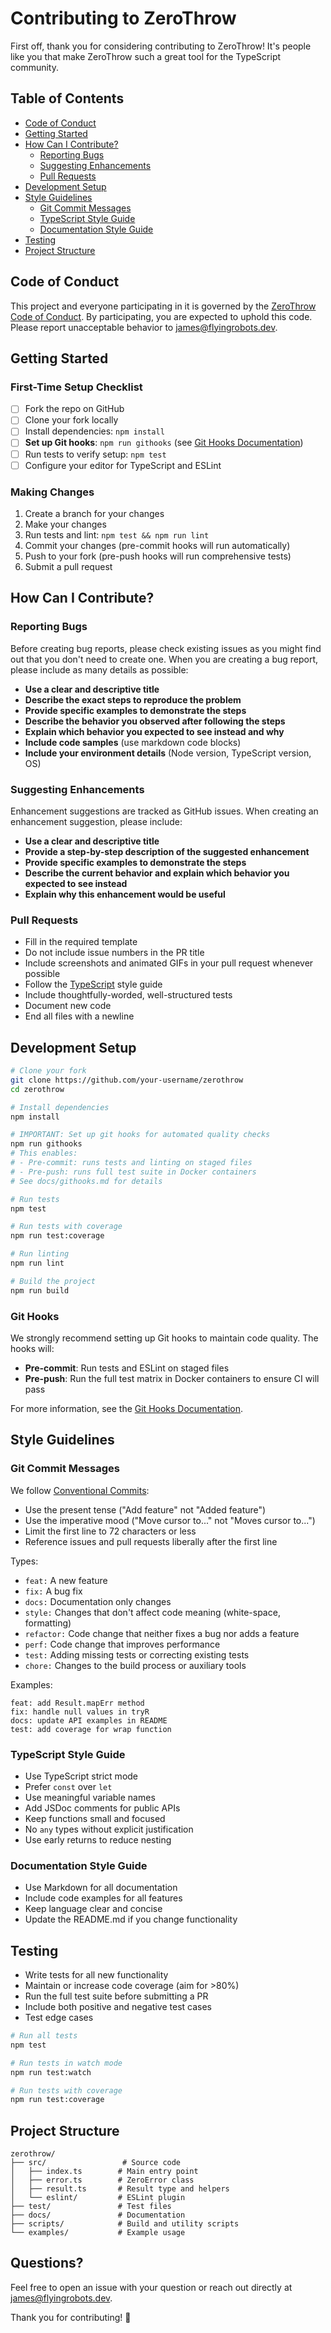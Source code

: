 # Contributing to ZeroThrow

First off, thank you for considering contributing to ZeroThrow! It's people like you that make ZeroThrow such a great tool for the TypeScript community.

## Table of Contents

- [Code of Conduct](#code-of-conduct)
- [Getting Started](#getting-started)
- [How Can I Contribute?](#how-can-i-contribute)
  - [Reporting Bugs](#reporting-bugs)
  - [Suggesting Enhancements](#suggesting-enhancements)
  - [Pull Requests](#pull-requests)
- [Development Setup](#development-setup)
- [Style Guidelines](#style-guidelines)
  - [Git Commit Messages](#git-commit-messages)
  - [TypeScript Style Guide](#typescript-style-guide)
  - [Documentation Style Guide](#documentation-style-guide)
- [Testing](#testing)
- [Project Structure](#project-structure)

## Code of Conduct

This project and everyone participating in it is governed by the [ZeroThrow Code of Conduct](CODE_OF_CONDUCT.md). By participating, you are expected to uphold this code. Please report unacceptable behavior to james@flyingrobots.dev.

## Getting Started

### First-Time Setup Checklist

- [ ] Fork the repo on GitHub
- [ ] Clone your fork locally
- [ ] Install dependencies: `npm install`
- [ ] **Set up Git hooks**: `npm run githooks` (see [Git Hooks Documentation](docs/githooks.md))
- [ ] Run tests to verify setup: `npm test`
- [ ] Configure your editor for TypeScript and ESLint

### Making Changes

1. Create a branch for your changes
2. Make your changes
3. Run tests and lint: `npm test && npm run lint`
4. Commit your changes (pre-commit hooks will run automatically)
5. Push to your fork (pre-push hooks will run comprehensive tests)
6. Submit a pull request

## How Can I Contribute?

### Reporting Bugs

Before creating bug reports, please check existing issues as you might find out that you don't need to create one. When you are creating a bug report, please include as many details as possible:

- **Use a clear and descriptive title**
- **Describe the exact steps to reproduce the problem**
- **Provide specific examples to demonstrate the steps**
- **Describe the behavior you observed after following the steps**
- **Explain which behavior you expected to see instead and why**
- **Include code samples** (use markdown code blocks)
- **Include your environment details** (Node version, TypeScript version, OS)

### Suggesting Enhancements

Enhancement suggestions are tracked as GitHub issues. When creating an enhancement suggestion, please include:

- **Use a clear and descriptive title**
- **Provide a step-by-step description of the suggested enhancement**
- **Provide specific examples to demonstrate the steps**
- **Describe the current behavior and explain which behavior you expected to see instead**
- **Explain why this enhancement would be useful**

### Pull Requests

- Fill in the required template
- Do not include issue numbers in the PR title
- Include screenshots and animated GIFs in your pull request whenever possible
- Follow the [TypeScript](#typescript-style-guide) style guide
- Include thoughtfully-worded, well-structured tests
- Document new code
- End all files with a newline

## Development Setup

```bash
# Clone your fork
git clone https://github.com/your-username/zerothrow
cd zerothrow

# Install dependencies
npm install

# IMPORTANT: Set up git hooks for automated quality checks
npm run githooks
# This enables:
# - Pre-commit: runs tests and linting on staged files
# - Pre-push: runs full test suite in Docker containers
# See docs/githooks.md for details

# Run tests
npm test

# Run tests with coverage
npm run test:coverage

# Run linting
npm run lint

# Build the project
npm run build
```

### Git Hooks

We strongly recommend setting up Git hooks to maintain code quality. The hooks will:
- **Pre-commit**: Run tests and ESLint on staged files
- **Pre-push**: Run the full test matrix in Docker containers to ensure CI will pass

For more information, see the [Git Hooks Documentation](docs/githooks.md).

## Style Guidelines

### Git Commit Messages

We follow [Conventional Commits](https://www.conventionalcommits.org/):

- Use the present tense ("Add feature" not "Added feature")
- Use the imperative mood ("Move cursor to..." not "Moves cursor to...")
- Limit the first line to 72 characters or less
- Reference issues and pull requests liberally after the first line

Types:
- `feat:` A new feature
- `fix:` A bug fix
- `docs:` Documentation only changes
- `style:` Changes that don't affect code meaning (white-space, formatting)
- `refactor:` Code change that neither fixes a bug nor adds a feature
- `perf:` Code change that improves performance
- `test:` Adding missing tests or correcting existing tests
- `chore:` Changes to the build process or auxiliary tools

Examples:
```
feat: add Result.mapErr method
fix: handle null values in tryR
docs: update API examples in README
test: add coverage for wrap function
```

### TypeScript Style Guide

- Use TypeScript strict mode
- Prefer `const` over `let`
- Use meaningful variable names
- Add JSDoc comments for public APIs
- Keep functions small and focused
- No `any` types without explicit justification
- Use early returns to reduce nesting

### Documentation Style Guide

- Use Markdown for all documentation
- Include code examples for all features
- Keep language clear and concise
- Update the README.md if you change functionality

## Testing

- Write tests for all new functionality
- Maintain or increase code coverage (aim for >80%)
- Run the full test suite before submitting a PR
- Include both positive and negative test cases
- Test edge cases

```bash
# Run all tests
npm test

# Run tests in watch mode
npm run test:watch

# Run tests with coverage
npm run test:coverage
```

## Project Structure

```
zerothrow/
├── src/                 # Source code
│   ├── index.ts        # Main entry point
│   ├── error.ts        # ZeroError class
│   ├── result.ts       # Result type and helpers
│   └── eslint/         # ESLint plugin
├── test/               # Test files
├── docs/               # Documentation
├── scripts/            # Build and utility scripts
└── examples/           # Example usage
```

## Questions?

Feel free to open an issue with your question or reach out directly at james@flyingrobots.dev.

Thank you for contributing! 🚀